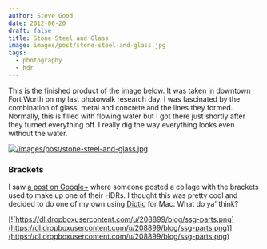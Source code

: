 ```yaml
---
author: Steve Good
date: 2012-06-20
draft: false
title: Stone Steel and Glass
image: images/post/stone-steel-and-glass.jpg
tags:
  - photography
  - hdr
---
```


This is the finished product of the image below. It was taken in downtown Fort Worth on my last photowalk research day. I was fascinated by the combination of glass, metal and concrete and the lines they formed. Normally, this is filled with flowing water but I got there just shortly after they turned everything off. I really dig the way everything looks even without the water.

[![/images/post/stone-steel-and-glass.jpg](/images/post/stone-steel-and-glass.jpg)](/images/post/stone-steel-and-glass.jpg)

### Brackets

I saw [a post on Google+](https://plus.google.com/117080460060821588163/posts/dAsnQywY8Vq) where someone posted a collage with the brackets used to make up one of their HDRs.  I thought this was pretty cool and decided to do one of my own using [Diptic](http://dipticapp.com/) for Mac. What do ya' think?

[![https://dl.dropboxusercontent.com/u/208899/blog/ssg-parts.png](https://dl.dropboxusercontent.com/u/208899/blog/ssg-parts.png)](https://dl.dropboxusercontent.com/u/208899/blog/ssg-parts.png)
